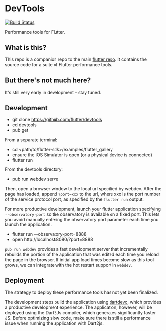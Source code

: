 # DevTools
[![Build Status](https://travis-ci.org/flutter/devtools.svg?branch=master)](https://travis-ci.org/flutter/devtools)

Performance tools for Flutter.

## What is this?

This repo is a companion repo to the main [flutter
repo](https://github.com/flutter/flutter). It contains the source code for
a suite of Flutter performance tools.

## But there's not much here?

It's still very early in development - stay tuned.

## Development

- git clone https://github.com/flutter/devtools
- cd devtools
- pub get

From a separate terminal:
- cd <path/to/flutter-sdk>/examples/flutter_gallery
- ensure the iOS Simulator is open (or a physical device is connected)
- flutter run

From the devtools directory:
- pub run webdev serve

Then, open a browser window to the local url specified by webdev. After the page has loaded, append
`?port=xxx` to the url, where xxx is the port number of the service protocol port, as specified by 
the `flutter run` output.

For more productive development, launch your flutter application specifying
`--observatory-port` so the observatory is available on a fixed port. This
lets you avoid manually entering the observatory port parameter each time
you launch the application.

- flutter run --observatory-port=8888
- open http://localhost:8080/?port=8888

`pub run webdev` provides a fast development server that incrementally
rebuilds the portion of the application that was edited each time you reload
the page in the browser. If initial app load times become slow as this tool
grows, we can integrate with the hot restart support in `webdev`.

## Deployment

The strategy to deploy these performance tools has not yet been finalized.

The development steps build the application using
[dartdevc](https://webdev.dartlang.org/tools/dartdevc), which provides a
productive development experience. The application, however, will be deployed
using the Dart2Js compiler, which generates significantly faster JS. Before
optimizing slow code, make sure there is still a performance issue when running
the application with Dart2js.
